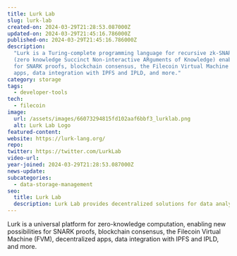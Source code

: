 ```yaml
---
title: Lurk Lab
slug: lurk-lab
created-on: 2024-03-29T21:28:53.087000Z
updated-on: 2024-03-29T21:45:16.786000Z
published-on: 2024-03-29T21:45:16.786000Z
description:
  "Lurk is a Turing-complete programming language for recursive zk-SNARKs
  (zero knowledge Succinct Non-interactive ARguments of Knowledge) enabling new possibilities
  for SNARK proofs, blockchain consensus, the Filecoin Virtual Machine (FVM), decentralized
  apps, data integration with IPFS and IPLD, and more."
category: storage
tags:
  - developer-tools
tech:
  - filecoin
image:
  url: /assets/images/66073294815fd102aaf6bbf3_lurklab.png
  alt: Lurk Lab Logo
featured-content:
website: https://lurk-lang.org/
repo:
twitter: https://twitter.com/LurkLab
video-url:
year-joined: 2024-03-29T21:28:53.087000Z
news-update:
subcategories:
  - data-storage-management
seo:
  title: Lurk Lab
  description: Lurk Lab provides decentralized solutions for data analysis and management.
---
```


Lurk is a universal platform for zero-knowledge computation, enabling new possibilities for SNARK proofs, blockchain consensus, the Filecoin Virtual Machine (FVM), decentralized apps, data integration with IPFS and IPLD, and more.
